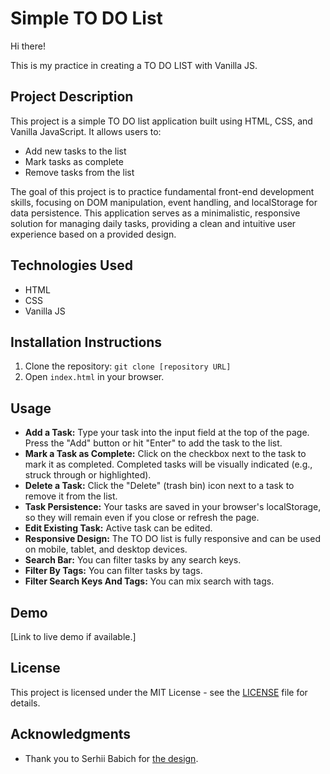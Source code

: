 # Simple TO DO List

Hi there!

This is my practice in creating a TO DO LIST with Vanilla JS.

## Project Description
This project is a simple TO DO list application built using HTML, CSS, and Vanilla JavaScript. It allows users to:

- Add new tasks to the list
- Mark tasks as complete
- Remove tasks from the list

The goal of this project is to practice fundamental front-end development skills, focusing on DOM manipulation, event handling, and localStorage for data persistence. This application serves as a minimalistic, responsive solution for managing daily tasks, providing a clean and intuitive user experience based on a provided design.

## Technologies Used
- HTML
- CSS
- Vanilla JS

## Installation Instructions
1. Clone the repository: `git clone [repository URL]`
2. Open `index.html` in your browser.

## Usage

- **Add a Task:** Type your task into the input field at the top of the page.
Press the "Add" button or hit "Enter" to add the task to the list.
- **Mark a Task as Complete:** Click on the checkbox next to the task to mark it as completed.
Completed tasks will be visually indicated (e.g., struck through or highlighted).
- **Delete a Task:** Click the "Delete" (trash bin) icon next to a task to remove it from the list.
- **Task Persistence:** Your tasks are saved in your browser's localStorage, so they will remain even if you close or refresh the page.
- **Edit Existing Task:** Active task can be edited.
- **Responsive Design:** The TO DO list is fully responsive and can be used on mobile, tablet, and desktop devices.
- **Search Bar:** You can filter tasks by any search keys.
- **Filter By Tags:** You can filter tasks by tags.
- **Filter Search Keys And Tags:** You can mix search with tags.

## Demo
[Link to live demo if available.]

## License
This project is licensed under the MIT License - see the [LICENSE](./LICENSE) file for details.

## Acknowledgments
- Thank you to Serhii Babich for [the design](https://www.figma.com/design/zPLqBMQ3eK4egEWt9icc2C/%D0%97%D0%B0%D0%B2%D0%B4%D0%B0%D0%BD%D0%BD%D1%8F-%D0%BD%D0%B0-%D0%BB%D0%B0%D0%B9%D0%B2%D0%BA%D0%BE%D0%B4%D0%B8%D0%BD%D0%B3?node-id=2-25&node-type=frame&t=zlaokxcAatMgu0vz-0).
